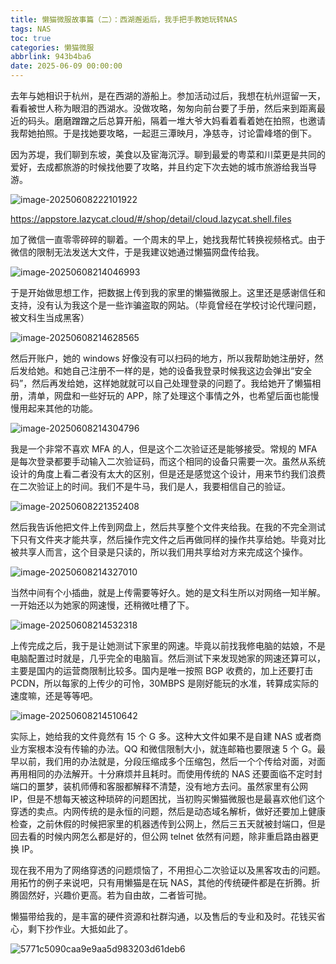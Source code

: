 ```yaml
---
title: 懒猫微服故事篇（二）：西湖邂逅后，我手把手教她玩转NAS
tags: NAS
toc: true
categories: 懒猫微服
abbrlink: 943b4ba6
date: 2025-06-09 00:00:00
---
```


去年与她相识于杭州，是在西湖的游船上。参加活动过后，我想在杭州逗留一天，看看被世人称为眼泪的西湖水。没做攻略，匆匆向前台要了手册，然后来到距离最近的码头。磨磨蹭蹭之后总算开船，隔着一堆大爷大妈看着看着她在拍照，也邀请我帮她拍照。于是找她要攻略，一起逛三潭映月，净慈寺，讨论雷峰塔的倒下。

因为苏堤，我们聊到东坡，美食以及宦海沉浮。聊到最爱的粤菜和川菜更是共同的爱好，去成都旅游的时候找他要了攻略，并且约定下次去她的城市旅游给我当导游。

![image-20250608222101922](https://raw.githubusercontent.com/cloudsmithy/picgo-imh/master/image-20250608222101922.png)

<!-- more -->

https://appstore.lazycat.cloud/#/shop/detail/cloud.lazycat.shell.files

加了微信一直零零碎碎的聊着。一个周末的早上，她找我帮忙转换视频格式。由于微信的限制无法发送大文件，于是我建议她通过懒猫网盘传给我。

![image-20250608214046993](https://raw.githubusercontent.com/cloudsmithy/picgo-imh/master/image-20250608214046993.png)

于是开始做思想工作，把数据上传到我的家里的懒猫微服上。这里还是感谢信任和支持，没有认为我这个是一些诈骗盗取的网站。（毕竟曾经在学校讨论代理问题，被文科生当成黑客）

![image-20250608214628565](https://raw.githubusercontent.com/cloudsmithy/picgo-imh/master/image-20250608214628565.png)

然后开账户，她的 windows 好像没有可以扫码的地方，所以我帮助她注册好，然后发给她。和她自己注册不一样的是，她的设备我登录时候我这边会弹出“安全码”，然后再发给她，这样她就就可以自己处理登录的问题了。我给她开了懒猫相册，清单，网盘和一些好玩的 APP，除了处理这个事情之外，也希望后面也能慢慢用起来其他的功能。

![image-20250608214304796](https://raw.githubusercontent.com/cloudsmithy/picgo-imh/master/image-20250608214304796.png)

我是一个非常不喜欢 MFA 的人，但是这个二次验证还是能够接受。常规的 MFA 是每次登录都要手动输入二次验证码，而这个相同的设备只需要一次。虽然从系统设计的角度上看二者没有太大的区别，但是还是感觉这个设计，用来节约我们浪费在二次验证上的时间。我们不是牛马，我们是人，我要相信自己的验证。

![image-20250608221352408](https://raw.githubusercontent.com/cloudsmithy/picgo-imh/master/image-20250608221352408.png)

然后我告诉他把文件上传到网盘上，然后共享整个文件夹给我。在我的不完全测试下只有文件夹才能共享，然后操作完文件之后再做同样的操作共享给她。毕竟对比被共享人而言，这个目录是只读的，所以我们用共享给对方来完成这个操作。

![image-20250608214327010](https://raw.githubusercontent.com/cloudsmithy/picgo-imh/master/image-20250608214327010.png)

当然中间有个小插曲，就是上传需要等好久。她的是文科生所以对网络一知半解。一开始还以为她家的网速慢，还稍微吐槽了下。

![image-20250608214532318](https://raw.githubusercontent.com/cloudsmithy/picgo-imh/master/image-20250608214532318.png)

上传完成之后，我于是让她测试下家里的网速。毕竟以前找我修电脑的姑娘，不是电脑配置过时就是，几乎完全的电脑盲。然后测试下来发现她家的网速还算可以，主要是国内的运营商限制比较多。国内是唯一按照 BGP 收费的，加上还要打击 PCDN，所以每家的上传少的可怜，30MBPS 是刚好能玩的水准，转算成实际的速度嘛，还是等等吧。

![image-20250608214510642](https://raw.githubusercontent.com/cloudsmithy/picgo-imh/master/image-20250608214510642.png)

实际上，她给我的文件竟然有 15 个 G 多。这种大文件如果不是自建 NAS 或者商业方案根本没有传输的办法。QQ 和微信限制大小，就连邮箱也要限速 5 个 G。最早以前，我们用的办法就是，分段压缩成多个压缩包，然后一个个传给对面，对面再用相同的办法解开。十分麻烦并且耗时。而使用传统的 NAS 还要面临不定时封端口的噩梦，装机师傅和客服都解释不清楚，没有地方去问。虽然家里有公网 IP，但是不想每天被这种琐碎的问题困扰，当初购买懒猫微服也是最喜欢他们这个穿透的卖点。内网传统的是永恒的问题，然后是动态域名解析，做好还要加上健康检查，之前休假的时候把家里的机器透传到公网上，然后三五天就被封端口，但是回去看的时候内网怎么都是好的，但公网 telnet 依然有问题，除非重启路由器更换 IP。

现在我不用为了网络穿透的问题烦恼了，不用担心二次验证以及黑客攻击的问题。用拓竹的例子来说吧，只有用懒猫是在玩 NAS，其他的传统硬件都是在折腾。折腾固然好，兴趣价更高。若为自由故，二者皆可抛。

懒猫带给我的，是丰富的硬件资源和社群沟通，以及售后的专业和及时。花钱买省心，剩下抄作业。大抵如此了。

![5771c5090caa9e9aa5d983203d61deb6](https://raw.githubusercontent.com/cloudsmithy/picgo-imh/master/5771c5090caa9e9aa5d983203d61deb6.png)

